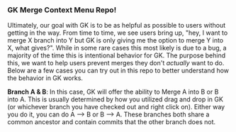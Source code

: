 ### GK Merge Context Menu Repo!

Ultimately, our goal with GK is to be as helpful as possible to users without getting in the way. From time to time, we see users bring up, "hey, I want to merge X branch into Y but GK is only giving me the option
to merge Y into X, what gives?". While in some rare cases this most likely is due to a bug, a majority of the time this is intentional behavior for GK. The purpose behind this, we want to help users prevent
merges they don't *actually* want to do. Below are a few cases you can try out in this repo to better understand how the behavior in GK works.

**Branch A & B**:
In this case, GK will offer the ability to Merge A into B or B into A. This is usually determined by how you utilized drag and drop in GK (or whichever branch you have checked out and right click on).
Either way you do it, you can do A --> B or B --> A. These branches both share a common ancestor and contain commits that the other branch does not.